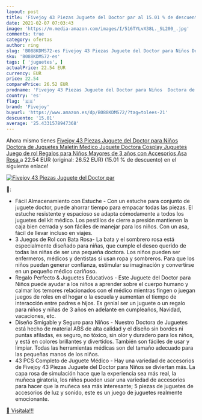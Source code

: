 ```yaml
---
layout: post
title: 'Fivejoy 43 Piezas Juguete del Doctor par al 15.01 % de descuento'
date: 2021-02-07 07:03:43
image: 'https://m.media-amazon.com/images/I/516TYLvX38L._SL200_.jpg'
comments: true
category: ofertas
author: ring
slug: 'B088KDMS72-es Fivejoy 43 Piezas Juguete del Doctor para Niños Doctora de...'
sku: 'B088KDMS72-es'
tags: [ 'juguetes', ]
actualPrice: 22.54 EUR
currency: EUR
price: 22.54
comparePrice: 26.52 EUR
prodname: 'Fivejoy 43 Piezas Juguete del Doctor para Niños  Doctora de Juguetes  Maletín Medico Juguete Doctora Cosplay Juguetes  Juego de rol Regalos para Niños Mayores de 3 años con Accesorios  Asa  Rosa '
country: 'es'
flag: '🇪🇸'
brand: 'Fivejoy'
buyurl: 'https://www.amazon.es/dp/B088KDMS72/?tag=tolees-21'
descuento: '15.01'
average: '25.4331578947368'
---
```


Ahora mismo tienes [Fivejoy 43 Piezas Juguete del Doctor para Niños  Doctora de Juguetes  Maletín Medico Juguete Doctora Cosplay Juguetes  Juego de rol Regalos para Niños Mayores de 3 años con Accesorios  Asa  Rosa ](https://www.amazon.es/dp/B088KDMS72/?tag=tolees-21) a 22.54 EUR (original: 26.52 EUR) (15.01 %  de descuento) en el siguiente enlace!

[![Fivejoy 43 Piezas Juguete del Doctor par](https://m.media-amazon.com/images/I/516TYLvX38L._SL200_.jpg)](https://www.amazon.es/dp/B088KDMS72/?tag=tolees-21)

🔎:

- Fácil Almacenamiento con Estuche - Con un estuche para conjunto de juguete doctor, puede ahorrar tiempo para empacar todas las piezas. El estuche resistente y espacioso se adapta cómodamente a todos los juguetes del kit médico. Los pestillos de cierre a presión mantienen la caja bien cerrada y son fáciles de manejar para los niños. Con un asa, fácil de llevar incluso en viajes.
- 3 Juegos de Rol con Bata Rosa- La bata y el sombrero rosa está especialmente diseñado para niñas, que cumple el deseo querido de todas las niñas de ser una pequeña doctora. Los niños pueden ser enfermeros, médicos y dentistas si usan ropa y sombreros. Para que los niños puedan generar confianza, estimular su imaginación y convertirse en un pequeño médico cariñoso.
- Regalo Perfecto & Juguetes Educativos - Este Juguete del Doctor para Niños puede ayudar a los niños a aprender sobre el cuerpo humano y calmar los temores relacionados con el médico mientras fingen o juegan juegos de roles en el hogar o la escuela y aumentan el tiempo de interacción entre padres e hijos. Es genial ser un juguete o un regalo para niños y niñas de 3 años en adelante en cumpleaños, Navidad, vacaciones, etc.
- Diseño Smigable y Seguro para Niños - Nuestro Doctora de Juguetes está hecho de material ABS de alta calidad y el diseño sin bordes ni puntas afiladas, es seguro, no tóxico, sin olor y duradero para los niños, y está en colores brillantes y divertidos. También son fáciles de usar y limpiar. Todas las herramientas médicas son del tamaño adecuado para las pequeñas manos de los niños.
- 43 PCS Completo de Juguete Médico - Hay una variedad de accesorios de Fivejoy 43 Piezas Juguete del Doctor para Niños se diviertan más. La capa rosa de simulación hace que la experiencia sea más real, la muñeca giratoria, los niños pueden usar una variedad de accesorios para hacer que la muñeca sea más interesante; 5 piezas de juguetes de accesorios de luz y sonido, este es un juego de juguetes realmente emocionante.

[🛒 Visítala!!!](https://www.amazon.es/dp/B088KDMS72/?tag=tolees-21)

